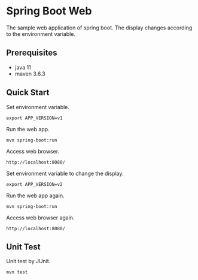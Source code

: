 # Spring Boot Web
The sample web application of spring boot.
The display changes according to the environment variable.

## Prerequisites

- java 11
- maven 3.6.3

## Quick Start

Set environment variable.

~~~
export APP_VERSION=v1
~~~

Run the web app.

~~~
mvn spring-boot:run
~~~

Access web browser.

~~~
http://localhost:8080/
~~~

Set environment variable to change the display.

~~~
export APP_VERSION=v2
~~~

Run the web app again.

~~~
mvn spring-boot:run
~~~

Access web browser again.

~~~
http://localhost:8080/
~~~

## Unit Test

Unit test by JUnit.

~~~
mvn test
~~~